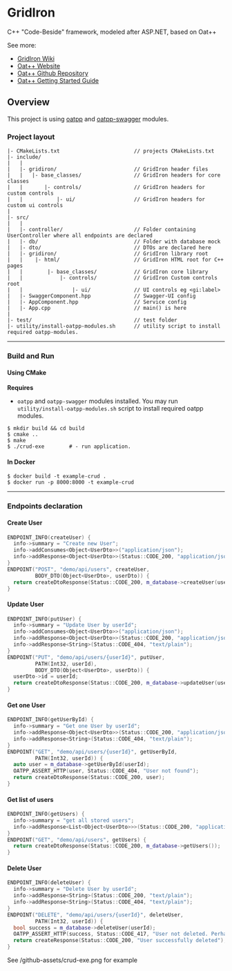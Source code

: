 # GridIron

C++ "Code-Beside" framework, modeled after ASP.NET, based on Oat++

See more:

- [GridIron Wiki](https://github.com/ProjectGridIron/GridIron/wiki)
- [Oat++ Website](https://oatpp.io/)
- [Oat++ Github Repository](https://github.com/oatpp/oatpp)
- [Oat++ Getting Started Guide](https://oatpp.io/docs/start)

## Overview

This project is using [oatpp](https://github.com/oatpp/oatpp) and [oatpp-swagger](https://github.com/oatpp/oatpp-swagger) modules.

### Project layout

```
|- CMakeLists.txt                        // projects CMakeLists.txt
|- include/
|   |
|   |- gridiron/                         // GridIron header files
|   |   |- base_classes/                 // GridIron headers for core classes
|   |       |- controls/                 // GridIron headers for custom controls
|   |           |- ui/                   // GridIron headers for custom ui controls
| 
|- src/
|   |
|   |- controller/                       // Folder containing UserController where all endpoints are declared
|   |- db/                               // Folder with database mock
|   |- dto/                              // DTOs are declared here
|   |- gridiron/                         // GridIron library root
|   |    |- html/                        // GridIron HTML root for C++ pages
|   |        |- base_classes/            // GridIron core library
|   |            |- controls/            // GridIron Custom controls root
|   |                |- ui/              // UI controls eg <gi:label>
|   |- SwaggerComponent.hpp              // Swagger-UI config
|   |- AppComponent.hpp                  // Service config
|   |- App.cpp                           // main() is here
|
|- test/                                 // test folder
|- utility/install-oatpp-modules.sh      // utility script to install required oatpp-modules.
```

---

### Build and Run

#### Using CMake

**Requires**

- `oatpp` and `oatpp-swagger` modules installed. You may run `utility/install-oatpp-modules.sh` 
script to install required oatpp modules.

```
$ mkdir build && cd build
$ cmake ..
$ make 
$ ./crud-exe        # - run application.
```

#### In Docker

```
$ docker build -t example-crud .
$ docker run -p 8000:8000 -t example-crud
```

---

### Endpoints declaration

#### Create User

```c++
ENDPOINT_INFO(createUser) {
  info->summary = "Create new User";
  info->addConsumes<Object<UserDto>>("application/json");
  info->addResponse<Object<UserDto>>(Status::CODE_200, "application/json");
}
ENDPOINT("POST", "demo/api/users", createUser,
         BODY_DTO(Object<UserDto>, userDto)) {
  return createDtoResponse(Status::CODE_200, m_database->createUser(userDto));
}
```

#### Update User

```c++
ENDPOINT_INFO(putUser) {
  info->summary = "Update User by userId";
  info->addConsumes<Object<UserDto>>("application/json");
  info->addResponse<Object<UserDto>>(Status::CODE_200, "application/json");
  info->addResponse<String>(Status::CODE_404, "text/plain");
}
ENDPOINT("PUT", "demo/api/users/{userId}", putUser,
         PATH(Int32, userId),
         BODY_DTO(Object<UserDto>, userDto)) {
  userDto->id = userId;
  return createDtoResponse(Status::CODE_200, m_database->updateUser(userDto));
}
```

#### Get one User

```c++
ENDPOINT_INFO(getUserById) {
  info->summary = "Get one User by userId";
  info->addResponse<Object<UserDto>>(Status::CODE_200, "application/json");
  info->addResponse<String>(Status::CODE_404, "text/plain");
}
ENDPOINT("GET", "demo/api/users/{userId}", getUserById,
         PATH(Int32, userId)) {
  auto user = m_database->getUserById(userId);
  OATPP_ASSERT_HTTP(user, Status::CODE_404, "User not found");
  return createDtoResponse(Status::CODE_200, user);
}
```

#### Get list of users

```c++
ENDPOINT_INFO(getUsers) {
  info->summary = "get all stored users";
  info->addResponse<List<Object<UserDto>>>(Status::CODE_200, "application/json");
}
ENDPOINT("GET", "demo/api/users", getUsers) {
  return createDtoResponse(Status::CODE_200, m_database->getUsers());
}
```

#### Delete User
```c++
ENDPOINT_INFO(deleteUser) {
  info->summary = "Delete User by userId";
  info->addResponse<String>(Status::CODE_200, "text/plain");
  info->addResponse<String>(Status::CODE_404, "text/plain");
}
ENDPOINT("DELETE", "demo/api/users/{userId}", deleteUser,
         PATH(Int32, userId)) {
  bool success = m_database->deleteUser(userId);
  OATPP_ASSERT_HTTP(success, Status::CODE_417, "User not deleted. Perhaps no such User in the Database");
  return createResponse(Status::CODE_200, "User successfully deleted");
}  
```
See /github-assets/crud-exe.png for example
